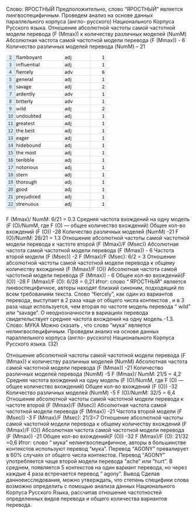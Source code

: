 Слово: ЯРОСТНЫЙ
Предположительно, слово “ЯРОСТНЫЙ” является лингвоспецифичным. Проведем анализ на основе данных параллельного корпуса (англо- русского) Национального Корпуса Русского языка.
Отношение абсолютной частоты самой частотной модели перевода (F (Mmax)) к количеству различных моделей (NumM)
Абсолютная частота самой частотной модели перевода (F (Mmax)) - 6
Количество различных моделей перевода (NumM) – 21

![](https://github.com/Casha-lar/hw7/blob/master/%D0%A0%D0%B8%D1%81%D1%83%D0%BD%D0%BE%D0%BA9.jpg)

F (Mmax)/ NumM: 6/21 = 0.3
Средняя частота вхождений на одну модель (F (O)/NumM, где F (O) — общее количество вхождений)
Общее кол-во вхождений (F (O)) -28
Количество различных моделей (NumM) -21
F (O)/NumM: 28/21 = 1.3
Отношение абсолютной частоты самой частотной модели перевода к частоте второй (F (Mmax)/F (Msec))
Абсолютная частота самой частотной модели перевода (F (Mmax)) - 6
Частота второй модели (F (Msec)) -2
F (Mmax)/F (Msec): 6/2 = 3
Отношение абсолютной частоты самой частотной модели перевода к общему количеству вхождений (F (Mmax)/F (O))
Абсолютная частота самой частотной модели перевода (F (Mmax)) - 6
Общее кол-во вхождений(F (O)) -28
F (Mmax)/F (O): 6/28 = 0,21
Итог: слово “ ЯРОСТНЫЙ” является линвоспецифичное, авторы находят близкий синоним, подходящий по всем требованиям текста. Слово “fiercely”, как один из вариантов перевода, выступает в 2 раза чаще от общего числа контекстов , и в 3 раза чаще используется, чем вторая по частоте модель перевода “ wild” или “savage”. О неоднозначности в вариациях перевода свидетельствует среднее частота вхождений на одну модель -1.3.
Слово: МУКА
Можно сказать , что слово “мука” является нелингвоспецифичным. Проведем анализ на основе данных параллельного корпуса (англо- русского) Национального Корпуса Русского языка.
(32)

Отношение абсолютной частоты самой частотной модели перевода (F (Mmax)) к количеству различных моделей (NumM)
Абсолютная частота самой частотной модели перевода (F (Mmax)) -21
Количество различных моделей перевода (NumM) -5
F (Mmax)/ NumM: 21/5 = 4,2
Средняя частота вхождений на одну модель (F (O)/NumM, где F (O) — общее количество вхождений)
Общее кол-во вхождений (F (O)) -32
Количество различных моделей (NumM) -5
F (O)/NumM: 32/5 = 6,4
Отношение абсолютной частоты самой частотной модели перевода к частоте второй (F (Mmax)/F (Msec))
Абсолютная частота самой частотной модели перевода (F (Mmax)) -21
Частота второй модели (F (Msec)) -3
F (Mmax)/F (Msec): 21/3=7
Отношение абсолютной частоты самой частотной модели перевода к общему количеству вхождений (F (Mmax)/F (O))
Абсолютная частота самой частотной модели перевода (F (Mmax)) -21
Общее кол-во вхождений(F (O)) -32
F (Mmax)/F (O): 21/32 =0,6
Итог: слово “ мука” нелингвоспецифичное, авторы в большинстве контекстов используют перевод “мука”. Перевод “AGONY” превалирует в 60% случаях от общего числа контекстов. Перевод “AGONY” употребляется чаще второй модели перевода “ache” или “hurt”. В среднем, появляется 5 контекстов на один вариант перевода, но через каждые 4 раза встречается перевод “ agony”.
Вывод
Сделав данноеисследования, можно утверждать, что степень специфики слова возможно определить с помощью анализа данных Национального Корпуса Русского Языка, рассчитав отношение частотностей определенных видов перевода и общего количества вариантов перевода.
